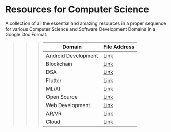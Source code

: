 # Resources for Computer Science

A collection of all the essential and amazing resources in a proper sequence for various Computer Science and Software Development Domains in a Google Doc Format.

>>>| Domain              | File Address                                        |
>>>| ------------------- | --------------------------------------------------- |
>>>| Android Development | [Link](./resources/Android%20Development/README.md) |
>>>| Blockchain          | [Link](./resources/Blockchain/README.md)            |
>>>| DSA                 | [Link](./resources/DSA/README.md)                   |
>>>| Flutter             | [Link](./resources/Flutter/README.md)               |
>>>| ML/AI               | [Link](./resources/ML%20AI/README.md)               |
>>>| Open Source         | [Link](./resources/Open%20Source/README.md)         |
>>>| Web Development     | [Link](./resources/Web%20Development/README.md)     |
>>>| AR/VR               | [Link](./resources/AR%20VR/README.md)               |
>>>| Cloud               | [Link](./resources/Cloud/README.md)                 |
